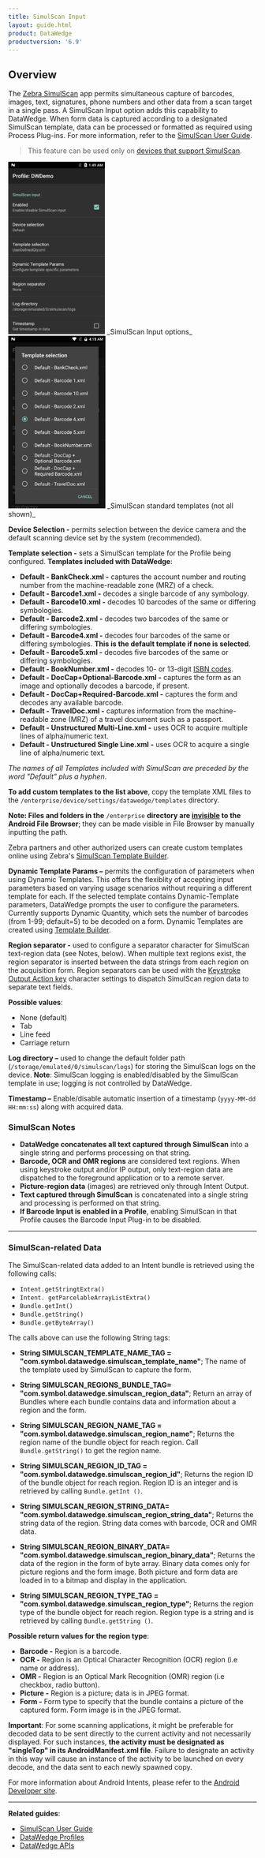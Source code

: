 ```yaml
---
title: SimulScan Input
layout: guide.html
product: DataWedge
productversion: '6.9'
---
```


## Overview
The [Zebra SimulScan](../../../../../simulscan) app permits simultaneous capture of barcodes, images, text, signatures, phone numbers and other data from a scan target in a single pass. A SimulScan Input option adds this capability to DataWedge. When form data is captured according to a designated SimulScan template, data can be processed or formatted as required using Process Plug-ins. For more information, refer to the [SimulScan User Guide](../../../../../simulscan). 

> This feature can be used only on [devices that support SimulScan](../../../../../simulscan). 

<img style="height:350px" src="simulscan_input.png"/>
_SimulScan Input options_
<br>

<img style="height:350px" src="dw68_simulscan_templates.png"/>
_SimulScan standard templates (not all shown)_
<br>


**Device Selection -** permits selection between the device camera and the default scanning device set by the system (recommended).

**Template selection -** sets a SimulScan template for the Profile being configured. **Templates included with DataWedge**:

 * **Default - BankCheck.xml -** captures the account number and routing number from the machine-readable zone (MRZ) of a check.
 * **Default - Barcode1.xml -** decodes a single barcode of any symbology.
 * **Default - Barcode10.xml -** decodes 10 barcodes of the same or differing symbologies.
 * **Default - Barcode2.xml -** decodes two barcodes of the same or differing symbologies.
 * **Default - Barcode4.xml -** decodes four barcodes of the same or differing symbologies. **This is the default template if none is selected**.
 * **Default - Barcode5.xml -** decodes five barcodes of the same or differing symbologies.
 * **Default - BookNumber.xml -** decodes 10- or 13-digit [ISBN codes](http://www.isbn.org/faqs_general_questions).
 * **Default - DocCap+Optional-Barcode.xml -** captures the form as an image and optionally decodes a barcode, if present.
 * **Default - DocCap+Required-Barcode.xml -** captures the form and decodes any available barcode.
 * **Default - TravelDoc.xml -** captures information from the machine-readable zone (MRZ) of a travel document such as a passport.
 * **Default - Unstructured Multi-Line.xml -** uses OCR to acquire multiple lines of alpha/numeric text.
 * **Default - Unstructured Single Line.xml -** uses OCR to acquire a single line of alpha/numeric text.

_The names of all Templates included with SimulScan are preceded by the word "Default" plus a hyphen_.

**To add custom templates to the list above**, copy the template XML files to the `/enterprise/device/settings/datawedge/templates` directory. 

**Note: Files and folders in the** `/enterprise` **directory are <u>invisible</u> to the Android File Browser**; they can be made visible in File Browser by manually inputting the path.

Zebra partners and other authorized users can create custom templates online using Zebra's [SimulScan Template Builder](../../../../../simulscan/1-1/guide/templatebuilder). 

**Dynamic Template Params –** permits the configuration of parameters when using Dynamic Templates. This offers the flexiblity of accepting input parameters based on varying usage scenarios without requiring a different template for each. If the selected template contains Dynamic-Template parameters, DataWedge prompts the user to configure the parameters. Currently supports Dynamic Quantity, which sets the number of barcodes (from 1-99; default=5) to be decoded on a form. Dynamic Templates are created using [Template Builder](http://simulscan.zebra.com/). 

<!-- <img style="height:350px" src="dynamic_template.png"/>
_Dynamic Barcode Quantity_
<br>
 -->
**Region separator -** used to configure a separator character for SimulScan text-region data (see Notes, below). When multiple text regions exist, the region separator is inserted between the data strings from each region on the acquisition form. Region separators can be used with the [Keystroke Output Action key](../../output/keystroke) character settings to dispatch SimulScan region data to separate text fields.

**Possible values**:
* None (default)
* Tab
* Line feed 
* Carriage return 

**Log directory –** used to change the default folder path (`/storage/emulated/0/simulscan/logs`) for storing the SimulScan logs on the device. **Note**: SimulScan logging is enabled/disabled by the SimulScan template in use; logging is not controlled by DataWedge. 

**Timestamp –** Enable/disable automatic insertion of a timestamp (`yyyy-MM-dd HH:mm:ss`) along with acquired data.

### SimulScan Notes 

* **DataWedge concatenates all text captured through SimulScan** into a single string and performs processing on that string. 
* **Barcode, OCR and OMR regions** are considered text regions. When using keystroke output and/or IP output, only text-region data are dispatched to the foreground application or to a remote server.
* **Picture-region data** (images) are retrieved only through Intent Output.
* **Text captured through SimulScan** is concatenated into a single string and processing is performed on that string.
* **If Barcode Input is enabled in a Profile**, enabling SimulScan in that Profile causes the Barcode Input Plug-in to be disabled. 

-----

### SimulScan-related Data

The SimulScan-related data added to an Intent bundle is retrieved using the following calls: 

* `Intent.getStringtExtra()`
* `Intent. getParcelableArrayListExtra()`
* `Bundle.getInt()`
* `Bundle.getString()`
* `Bundle.getByteArray()`
<!-- * `Intent.getSerializableExtra()` -->

The calls above can use the following String tags:

* **String SIMULSCAN_TEMPLATE_NAME_TAG = "com.symbol.datawedge.simulscan_template_name"**; The name of the template used by SimulScan to capture the form.

* **String SIMULSCAN_REGIONS_BUNDLE_TAG= "com.symbol.datawedge.simulscan_region_data"**; Return an array of Bundles where each bundle contains data and information about a region and the form.

* **String SIMULSCAN_REGION_NAME_TAG = "com.symbol.datawedge.simulscan_region_name"**; Returns the region name of the bundle object for reach region. Call `Bundle.getString()` to get the region name.

* **String SIMULSCAN_REGION_ID_TAG = "com.symbol.datawedge.simulscan_region_id"**; Returns the region ID of the bundle object for reach region. Region ID is an integer and is retrieved by calling `Bundle.getInt ()`.

* **String SIMULSCAN_REGION_STRING_DATA= "com.symbol.datawedge.simulscan_region_string_data"**; Returns the string data of the region. String data comes with barcode, OCR and OMR data.

* **String SIMULSCAN_REGION_BINARY_DATA= "com.symbol.datawedge.simulscan_region_binary_data"**;
Returns the data of the region in the form of byte array. Binary data comes only for picture regions and the form image. Both picture and form data are loaded in to a bitmap and display in the application.

* **String SIMULSCAN_REGION_TYPE_TAG = "com.symbol.datawedge.simulscan_region_type"**; Returns the region type of the bundle object for reach region. Region type is a string and is retrieved by calling `Bundle.getString ()`. 

**Possible return values for the region type**:

* **Barcode -** Region is a barcode.
* **OCR -** Region is an Optical Character Recognition (OCR) region (i.e name or address). 
* **OMR -** Region is an Optical Mark Recognition (OMR) region (i.e checkbox, radio button).
* **Picture -** Region is a picture; data is in JPEG format.
* **Form -** Form type to specify that the bundle contains a picture of the captured form. Form image is in the JPEG format.

**Important**: For some scanning applications, it might be preferable for decoded data to be sent directly to the current activity and not necessarily displayed. For such instances, **the activity must be designated as "singleTop" in its AndroidManifest.xml file**. Failure to designate an activity in this way will cause an instance of the activity to be launched on every decode, and the data sent to each newly spawned copy. 

For more information about Android Intents, please refer to the [Android Developer site](https://developer.android.com/guide/components/intents-filters.html).

------

**Related guides**:

* [SimulScan User Guide](../../../../../simulscan) 
* [DataWedge Profiles](../../profiles)
* [DataWedge APIs](../../api) 


